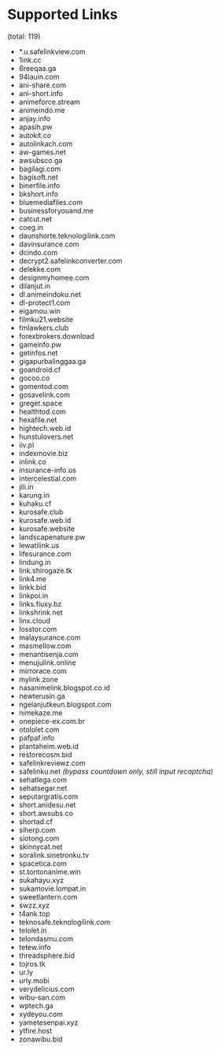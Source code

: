 # Supported Links
(total: 119)
* *.u.safelinkview.com
* 1ink.cc
* 6reeqaa.ga
* 94lauin.com
* ani-share.com
* ani-short.info
* animeforce.stream
* animeindo.me
* anjay.info
* apasih.pw
* autokit.co
* autolinkach.com
* aw-games.net
* awsubsco.ga
* bagilagi.com
* bagisoft.net
* binerfile.info
* bkshort.info
* bluemediafiles.com
* businessforyouand.me
* catcut.net
* coeg.in
* daunshorte.teknologilink.com
* davinsurance.com
* dcindo.com
* decrypt2.safelinkconverter.com
* delekke.com
* designmyhomee.com
* dilanjut.in
* dl.animeindoku.net
* dl-protect1.com
* eigamou.win
* filmku21.website
* fmlawkers.club
* forexbrokers.download
* gameinfo.pw
* getinfos.net
* gigapurbalinggaa.ga
* goandroid.cf
* gocoo.co
* gomentod.com
* gosavelink.com
* greget.space
* healthtod.com
* hexafile.net
* hightech.web.id
* hunstulovers.net
* iiv.pl
* indexmovie.biz
* inlink.co
* insurance-info.us
* intercelestial.com
* jili.in
* karung.in
* kuhaku.cf
* kurosafe.club
* kurosafe.web.id
* kurosafe.website
* landscapenature.pw
* lewatilink.us
* lifesurance.com
* lindung.in
* link.shirogaze.tk
* link4.me
* linkk.bid
* linkpoi.in
* links.fiuxy.bz
* linkshrink.net
* linx.cloud
* losstor.com
* malaysurance.com
* masmellow.com
* menantisenja.com
* menujulink.online
* mirrorace.com
* mylink.zone
* nasanimelink.blogspot.co.id
* newterusin.ga
* ngelanjutkeun.blogspot.com
* nimekaze.me
* onepiece-ex.com.br
* otololet.com
* pafpaf.info
* plantaheim.web.id
* restorecosm.bid
* safelinkreviewz.com
* safelinku.net *(bypass countdown only, still input recaptcha)*
* sehatlega.com
* sehatsegar.net
* seputargratis.com
* short.anidesu.net
* short.awsubs.co
* shortad.cf
* siherp.com
* siotong.com
* skinnycat.net
* soralink.sinetronku.tv
* spacetica.com
* st.tontonanime.win
* sukahayu.xyz
* sukamovie.lompat.in
* sweetlantern.com
* swzz.xyz
* t4ank.top
* teknosafe.teknologilink.com
* telolet.in
* telondasmu.com
* tetew.info
* threadsphere.bid
* tojros.tk
* ur.ly
* urly.mobi
* verydelicius.com
* wibu-san.com
* wptech.ga
* xydeyou.com
* yametesenpai.xyz
* ytfire.host
* zonawibu.bid

